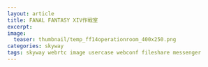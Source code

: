 ```yaml
---
layout: article
title: FANAL FANTASY XIV作戦室
excerpt: 
image:
  teaser: thumbnail/temp_ff14operationroom_400x250.png
categories: skyway
tags: skyway webrtc image usercase webconf fileshare messenger
---
```



